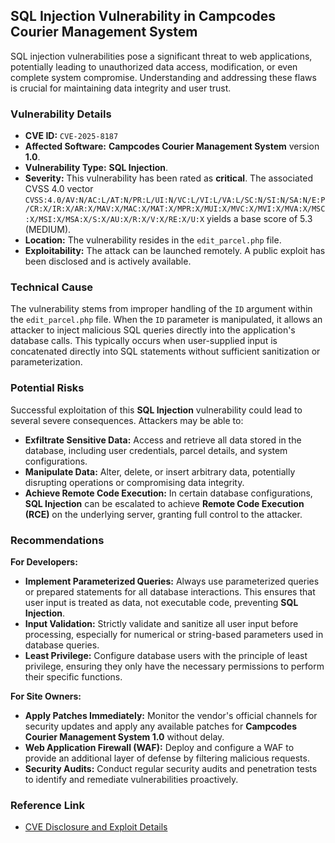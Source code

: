 ## SQL Injection Vulnerability in Campcodes Courier Management System

SQL injection vulnerabilities pose a significant threat to web applications, potentially leading to unauthorized data access, modification, or even complete system compromise. Understanding and addressing these flaws is crucial for maintaining data integrity and user trust.

### Vulnerability Details

*   **CVE ID:** `CVE-2025-8187`
*   **Affected Software:** **Campcodes Courier Management System** version **1.0**.
*   **Vulnerability Type:** **SQL Injection**.
*   **Severity:** This vulnerability has been rated as **critical**. The associated CVSS 4.0 vector `CVSS:4.0/AV:N/AC:L/AT:N/PR:L/UI:N/VC:L/VI:L/VA:L/SC:N/SI:N/SA:N/E:P/CR:X/IR:X/AR:X/MAV:X/MAC:X/MAT:X/MPR:X/MUI:X/MVC:X/MVI:X/MVA:X/MSC:X/MSI:X/MSA:X/S:X/AU:X/R:X/V:X/RE:X/U:X` yields a base score of 5.3 (MEDIUM).
*   **Location:** The vulnerability resides in the `edit_parcel.php` file.
*   **Exploitability:** The attack can be launched remotely. A public exploit has been disclosed and is actively available.

### Technical Cause

The vulnerability stems from improper handling of the `ID` argument within the `edit_parcel.php` file. When the `ID` parameter is manipulated, it allows an attacker to inject malicious SQL queries directly into the application's database calls. This typically occurs when user-supplied input is concatenated directly into SQL statements without sufficient sanitization or parameterization.

### Potential Risks

Successful exploitation of this **SQL Injection** vulnerability could lead to several severe consequences. Attackers may be able to:

*   **Exfiltrate Sensitive Data:** Access and retrieve all data stored in the database, including user credentials, parcel details, and system configurations.
*   **Manipulate Data:** Alter, delete, or insert arbitrary data, potentially disrupting operations or compromising data integrity.
*   **Achieve Remote Code Execution:** In certain database configurations, **SQL Injection** can be escalated to achieve **Remote Code Execution (RCE)** on the underlying server, granting full control to the attacker.

### Recommendations

**For Developers:**

*   **Implement Parameterized Queries:** Always use parameterized queries or prepared statements for all database interactions. This ensures that user input is treated as data, not executable code, preventing **SQL Injection**.
*   **Input Validation:** Strictly validate and sanitize all user input before processing, especially for numerical or string-based parameters used in database queries.
*   **Least Privilege:** Configure database users with the principle of least privilege, ensuring they only have the necessary permissions to perform their specific functions.

**For Site Owners:**

*   **Apply Patches Immediately:** Monitor the vendor's official channels for security updates and apply any available patches for **Campcodes Courier Management System 1.0** without delay.
*   **Web Application Firewall (WAF):** Deploy and configure a WAF to provide an additional layer of defense by filtering malicious requests.
*   **Security Audits:** Conduct regular security audits and penetration tests to identify and remediate vulnerabilities proactively.

### Reference Link

*   [CVE Disclosure and Exploit Details](https://github.com/XiaoJiesecqwq/CVE/issues/8)
